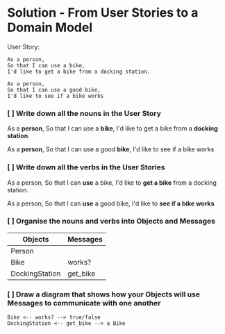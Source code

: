 # Solution - From User Stories to a Domain Model

User Story:

```
As a person,
So that I can use a bike,
I'd like to get a bike from a docking station.

As a person,
So that I can use a good bike,
I'd like to see if a bike works
```

### [ ] Write down all the nouns in the User Story

As a **person**,
So that I can use a **bike**,
I'd like to get a bike from a **docking station**.

As a **person**,
So that I can use a good **bike**,
I'd like to see if a bike works

### [ ] Write down all the verbs in the User Stories

As a person,
So that I can **use** a bike,
I'd like to **get a bike** from a docking station.

As a person,
So that I can **use** a good bike,
I'd like to **see if a bike works**

### [ ] Organise the nouns and verbs into Objects and Messages

Objects  | Messages
------------- | -------------
Person  | 
Bike  | works?
DockingStation | get_bike

### [ ] Draw a diagram that shows how your Objects will use Messages to communicate with one another

```
Bike <-- works? --> true/false
DockingStation <-- get_bike --> a Bike
```
